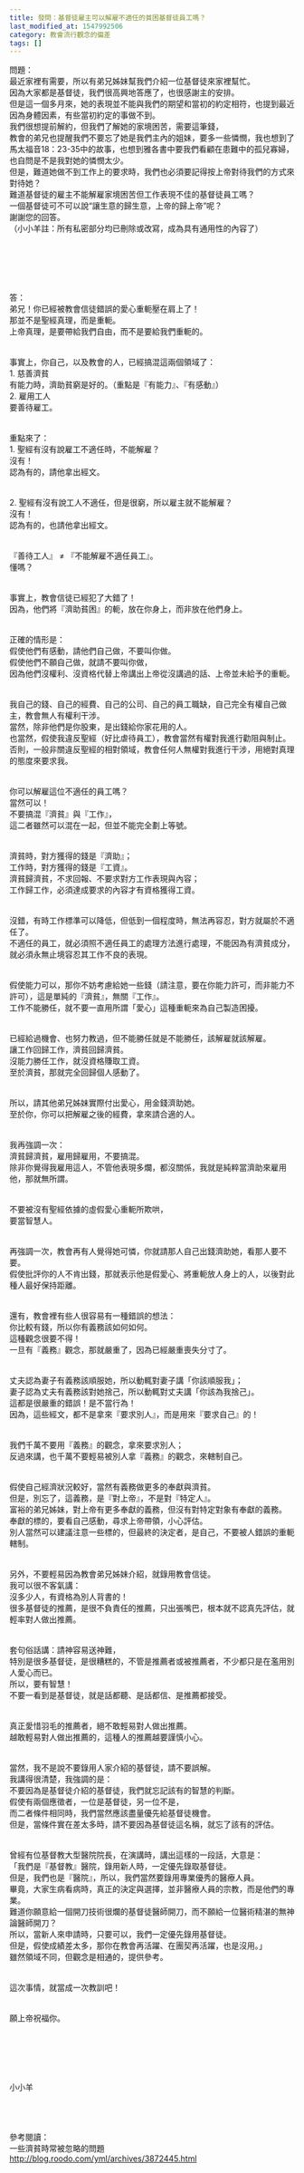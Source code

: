 ```yaml
---
title: 發問：基督徒雇主可以解雇不適任的貧困基督徒員工嗎？
last_modified_at: 1547992506
category: 教會流行觀念的偏差
tags: []
---
```


問題：<br>最近家裡有需要，所以有弟兄姊妹幫我們介紹一位基督徒來家裡幫忙。<br>因為大家都是基督徒，我們很高興地答應了，也很感謝主的安排。<br>但是這一個多月來，她的表現並不能與我們的期望和當初的約定相符，也提到最近因為身體因素，有些當初約定的事做不到。<br><!--more-->我們很想提前解約，但我們了解她的家境困苦，需要這筆錢，<br>教會的弟兄也提醒我們不要忘了她是我們主內的姐妹，要多一些憐憫，我也想到了馬太福音18：23-35中的故事，也想到雅各書中要我們看顧在患難中的孤兒寡婦，也自問是不是我對她的憐憫太少。<br>但是，難道她做不到工作上的要求時，我們也必須要記得按上帝對待我們的方式來對待她？<br>難道基督徒的雇主不能解雇家境困苦但工作表現不佳的基督徒員工嗎？<br>一個基督徒可不可以說“讓生意的歸生意，上帝的歸上帝”呢？<br>謝謝您的回答。<br>（小小羊註：所有私密部分均已刪除或改寫，成為具有通用性的內容了）<br><br><br><br><br><br><br>答：<br>弟兄！你已經被教會信徒錯誤的愛心重軛壓在肩上了！<br>那並不是聖經真理，而是重軛。<br>上帝真理，是要帶給我們自由，而不是要給我們重軛的。<br> <br><br>事實上，你自己，以及教會的人，已經搞混這兩個領域了：<br>1. 慈善濟貧<br>有能力時，濟助貧窮是好的。（重點是『有能力』、『有感動』）<br>2. 雇用工人<br>要善待雇工。<br> <br><br>重點來了：<br>1. 聖經有沒有說雇工不適任時，不能解雇？<br>沒有！<br>認為有的，請他拿出經文。<br> <br><br>2. 聖經有沒有說工人不適任，但是很窮，所以雇主就不能解雇？<br>沒有！<br>認為有的，也請他拿出經文。<br> <br><br>『善待工人』 ≠  『不能解雇不適任員工』。<br>懂嗎？<br><br><br>事實上，教會信徒已經犯了大錯了！<br>因為，他們將『濟助貧困』的軛，放在你身上，而非放在他們身上。<br><br><br>正確的情形是：<br>假使他們有感動，請他們自己做，不要叫你做。<br>假使他們不願自己做，就請不要叫你做，<br>因為他們沒權利、沒資格代替上帝講出上帝從沒講過的話、上帝並未給予的重軛。<br><br><br>我自己的錢、自己的經費、自己的公司、自己的員工職缺，自己完全有權自己做主，教會無人有權利干涉。<br>當然，除非他們是你股東，是出錢給你家花用的人。<br>也當然，假使我違反聖經（好比虐待員工），教會當然有權對我進行勸阻與制止。<br>否則，一般非關違反聖經的相對領域，教會任何人無權對我進行干涉，用絕對真理的態度來要求我。<br><br><br>你可以解雇這位不適任的員工嗎？<br>當然可以！<br>不要搞混『濟貧』與『工作』，<br>這二者雖然可以混在一起，但並不能完全劃上等號。<br><br><br>濟貧時，對方獲得的錢是『濟助』；<br>工作時，對方獲得的錢是『工資』。<br>濟貧歸濟貧，不求回報、不要求對方工作表現與內容；<br>工作歸工作，必須達成要求的內容才有資格獲得工資。<br><br><br>沒錯，有時工作標準可以降低，但低到一個程度時，無法再容忍，對方就屬於不適任了。<br>不適任的員工，就必須照不適任員工的處理方法進行處理，不能因為有濟貧成分，就必須永無止境容忍其工作不良的表現。<br><br><br>假使能力可以，那你不妨考慮給她一些錢（請注意，要在你能力許可，而非能力不許可），這是單純的『濟貧』，無關『工作』。<br>工作不能勝任，就不要一直用所謂「愛心」這種重軛來為自己製造困擾。<br> <br><br>已經給過機會、也努力教過，但不能勝任就是不能勝任，該解雇就該解雇。<br>讓工作回歸工作，濟貧回歸濟貧。<br>沒能力勝任工作，就沒資格賺取工資。<br>至於濟貧，那就完全回歸個人感動了。<br> <br><br>所以，請其他弟兄姊妹實際付出愛心，用金錢濟助她。<br>至於你，你可以把解雇之後的經費，拿來請合適的人。<br> <br><br>我再強調一次：<br>濟貧歸濟貧，雇用歸雇用，不要搞混。<br>除非你覺得我雇用這人，不管他表現多爛，都沒關係，我就是純粹當濟助來雇用他，那就無所謂。<br> <br><br>不要被沒有聖經依據的虛假愛心重軛所欺哄，<br>要當智慧人。<br> <br><br>再強調一次，教會再有人覺得她可憐，你就請那人自己出錢濟助她，看那人要不要。<br>假使批評你的人不肯出錢，那就表示他是假愛心、將重軛放人身上的人，以後對此種人最好保持距離。<br><br><br>還有，教會裡有些人很容易有一種錯誤的想法：<br>你比較有錢，所以你有義務該如何如何。<br>這種觀念很要不得！<br>一旦有『義務』觀念，那就嚴重了，因為已經嚴重喪失分寸了。<br><br><br>丈夫認為妻子有義務該順服她，所以動輒對妻子講「你該順服我」；<br>妻子認為丈夫有義務該對她捨己，所以動輒對丈夫講「你該為我捨己」。<br>這都是很嚴重的錯誤！是不當行為！<br>因為，這些經文，都不是拿來『要求別人』，而是用來『要求自己』的！<br><br><br>我們千萬不要用『義務』的觀念，拿來要求別人；<br>反過來講，也千萬不要輕易被別人拿『義務』的觀念，來轄制自己。<br><br><br>假使自己經濟狀況較好，當然有義務做更多的奉獻與濟貧。<br>但是，別忘了，這義務，是『對上帝』，不是對『特定人』。<br>富裕的弟兄姊妹，對上帝有更多奉獻的義務，但沒有對特定對象有奉獻的義務。<br>奉獻的標的，要看自己感動，尋求上帝帶領，小心評估。<br>別人當然可以建議注意一些標的，但最終的決定者，是自己，不要被人錯誤的重軛轄制。<br> <br><br>另外，不要輕易因為教會弟兄姊妹介紹，就錄用教會信徒。<br>我可以很不客氣講：<br>沒多少人，有資格為別人背書的！<br>很多基督徒的推薦，是很不負責任的推薦，只出張嘴巴，根本就不認真先評估，就輕率對人做出推薦。<br> <br><br>套句俗話講：請神容易送神難，<br>特別是很多基督徒，是很糟糕的，不管是推薦者或被推薦者，不少都只是在濫用別人愛心而已。<br>所以，要有智慧！<br>不要一看到是基督徒，就是話都聽、是話都信、是推薦都接受。<br><br><br>真正愛惜羽毛的推薦者，絕不敢輕易對人做出推薦。<br>越敢輕易對人做出推薦的，這種人的推薦越要謹慎小心。<br><br><br>當然，我不是說不要錄用人家介紹的基督徒，請不要誤解。<br>我講得很清楚，我強調的是：<br>不要因為是基督徒介紹的基督徒，我們就忘記該有的智慧的判斷。<br>假使有兩個應徵者，一位是基督徒，另一位不是，<br>而二者條件相同時，我們當然應該盡量優先給基督徒機會。<br>但是，當條件實在差太多時，請不要因為基督徒這名稱，就忘了該有的評估。<br><br><br>曾經有位基督教大型醫院院長，在演講時，講出這樣的一段話，大意是：<br>「我們是『基督教』醫院，錄用新人時，一定優先錄取基督徒。<br>但是，我們也是『醫院』，所以，我們當然要錄用專業優秀的醫療人員。<br>畢竟，大家生病看病時，真正的決定與選擇，並非醫療人員的宗教，而是他們的專業。<br>難道你願意給一個開刀技術很爛的基督徒醫師開刀，而不願給一位醫術精湛的無神論醫師開刀？<br>所以，當新人來申請時，只要可以，我們一定優先錄用基督徒。<br>但是，假使成績差太多，那你在教會再活躍、在團契再活躍，也是沒用。」<br>雖然領域不同，但觀念是相通的，提供參考。<br> <br><br>這次事情，就當成一次教訓吧！<br><br><br>願上帝祝福你。<br><br><br><br><br><br><br>小小羊<br><br><br><br><br>參考閱讀：<br>一些濟貧時常被忽略的問題<br>http://blog.roodo.com/yml/archives/3872445.html<br><br><br> <br><br>
